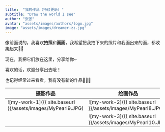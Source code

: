 ```yaml
---
title:  "我的作品（持续更新）"
subtitle: "Draw the world I see"
author: "张张"
avatar: "assets/images/authors/logo.jpg"
image: "assets/images/dreamer-zz.jpg"
---
```


像前面说的，我喜欢**拍照**和**画画**，我希望把我拍下来的照片和我画出来的画，都收集起来📸🎨

现在，我把它们放在这里，分享给你~

喜欢的话，欢迎分享出去哦！

也记得经常过来看看，我有没有新的作品🐾🐾🐾

|摄影作品|绘画作品|
|--------|-------|
|![my-work-1]({{ site.baseurl }}/assets/images/MyPearl9.JPG)|![my-work-2]({{ site.baseurl }}/assets/images/MyPearl8.JPG)|
|  |![my-work-3]({{ site.baseurl }}/assets/images/MyPearl10.JPG)|









